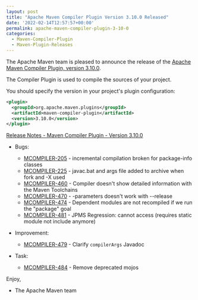 ```yaml
---
layout: post
title: "Apache Maven Compiler Plugin Version 3.10.0 Released"
date: '2022-02-14T12:57:57+00:00'
permalink: apache-maven-compiler-plugin-3-10-0
categories:
  - Maven-Compiler-Plugin
  - Maven-Plugin-Releases
---
```

The Apache Maven team is pleased to announce the release of the
[Apache Maven Compiler Plugin, version 3.10.0](https://maven.apache.org/plugins/maven-compiler-plugin/).

The Compiler Plugin is used to compile the sources of your project.

You should specify the version in your project's plugin configuration:

```xml
<plugin>
  <groupId>org.apache.maven.plugins</groupId>
  <artifactId>maven-compiler-plugin</artifactId>
  <version>3.10.0</version>
</plugin>
```

<!-- more -->

[Release Notes - Maven Compiler Plugin - Version 3.10.0](https://issues.apache.org/jira/secure/ReleaseNote.jspa?projectId=12317225&version=12351256)


* Bugs:

    * [MCOMPILER-205](https://issues.apache.org/jira/browse/MCOMPILER-205) - incremental compilation broken for package-info classes
    * [MCOMPILER-225](https://issues.apache.org/jira/browse/MCOMPILER-225) - javac.bat and args file added to archive when fork and -X used
    * [MCOMPILER-460](https://issues.apache.org/jira/browse/MCOMPILER-460) - Compiler doesn't show detailed information with the Maven Toolchains
    * [MCOMPILER-470](https://issues.apache.org/jira/browse/MCOMPILER-470) - -parameters doesn't work with --release
    * [MCOMPILER-474](https://issues.apache.org/jira/browse/MCOMPILER-474) - Dependent modules are not recompiled if we run the "package" goal
    * [MCOMPILER-481](https://issues.apache.org/jira/browse/MCOMPILER-481) - JPMS Regression: cannot access <class> (requires static module not include anymore)

* Improvement:

    * [MCOMPILER-479](https://issues.apache.org/jira/browse/MCOMPILER-479) - Clarify `compilerArgs` Javadoc

* Task:

    * [MCOMPILER-484](https://issues.apache.org/jira/browse/MCOMPILER-484) - Remove deprecated mojos

Enjoy,

- The Apache Maven team

